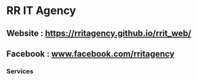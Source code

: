 # RR IT Agency
## Website : https://rritagency.github.io/rrit_web/
## Facebook : www.facebook.com/rritagency

### Services
